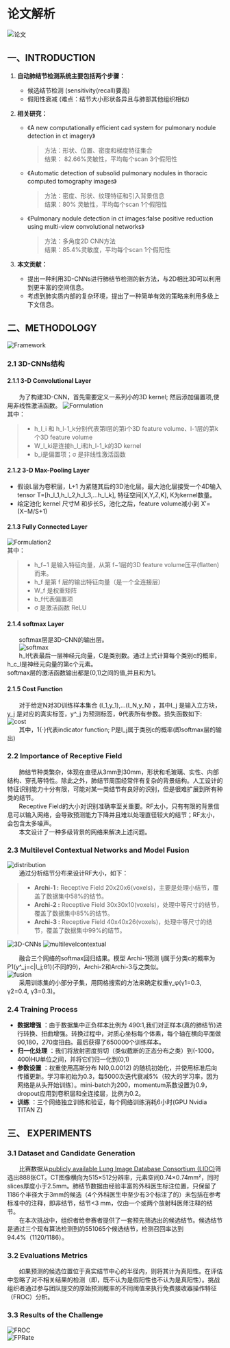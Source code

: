# 论文解析
![论文](./image/title.png)
## 一、INTRODUCTION
1. **自动肺结节检测系统主要包括两个步骤：**
    - 候选结节检测 (sensitivity(recall)要高)
    - 假阳性衰减 (难点：结节大小形状各异且与肺部其他组织相似)
2. **相关研究：**

    - 《A new computationally efficient cad system for pulmonary nodule detection in ct imagery》   
        >方法：形状、位置、密度和梯度特征集合  
        >结果： 82.66%灵敏性，平均每个scan 3个假阳性

    - 《Automatic detection of subsolid pulmonary nodules in thoracic computed tomography images》  
        >方法：密度、形状、纹理特征和引入背景信息  
        >结果：80% 灵敏性，平均每个scan 1个假阳性

    - 《Pulmonary nodule detection in ct images:false positive reduction using multi-view convolutional networks》  
        >方法：多角度2D CNN方法  
        >结果：85.4%灵敏度，平均每个scan 1个假阳性

3. **本文贡献：**  
    - 提出一种利用3D-CNNs进行肺结节检测的新方法，与2D相比3D可以利用到更丰富的空间信息。
    - 考虑到肺实质内部的复杂环境，提出了一种简单有效的策略来利用多级上下文信息。

## 二、METHODOLOGY
![Framework](./image/Framework.png)  
### 2.1 3D-CNNs结构
#### 2.1.1 3-D Convolutional Layer
  &#160; &#160; &#160; &#160;为了构建3D-CNN，首先需要定义一系列小的3D kernel; 然后添加偏置项,使用非线性激活函数。
  ![Formulation](./image/Formulation.png)  
其中：  
> - h_l_i 和 h_l-1_k分别代表第l层的第i个3D feature volume、l-1层的第k个3D feature volume
> - W_l_ki是连接h_l_i和h_l-1_k的3D kernel
> - b_i是偏置项；σ 是非线性激活函数
#### 2.1.2 3-D Max-Pooling Layer
  - 假设L层为卷积层，L+1 为紧随其后的3D池化层。最大池化层接受一个4D输入tensor T=[h_l_1,h_l_2,h_l_3,…h_l_k], 特征空间[X,Y,Z,K], K为kernel数量。
  - 给定池化 kernel 尺寸M 和步长S，池化之后，feature volume减小到 X′=(X−M/S+1)
#### 2.1.3 Fully Connected Layer
![Formulation2](./image/Formulation2.png)   
  其中：
  > - h_f−1 是输入特征向量，从第 f−1层的3D feature volume压平(flatten)而来。
  > - h_f 是第 f 层的输出特征向量（是一个全连接层）
  > - W_f 是权重矩阵
  > - b_f代表偏置项
  > - σ 是激活函数 ReLU
#### 2.1.4 softmax Layer
  &#160; &#160; &#160; &#160;softmax层是3D-CNN的输出层。  
  &#160; &#160; &#160; &#160;![softmax](./image/softmax.gif)  
  &#160; &#160; &#160; &#160;h_l代表最后一层神经元向量，C是类别数。通过上式计算每个类别c的概率，h_c_l是神经元向量的第c个元素。  
  softmax层的激活函数输出都是(0,1)之间的值,并且和为1。
#### 2.1.5 Cost Function
  &#160; &#160; &#160; &#160;对于给定N对3D训练样本集合 (I_1,y_1),…(I_N,y_N) ，其中I_j 是输入立方块，y_j 是对应的真实标签，y^_j 为预测标签，θ代表所有参数。损失函数如下:  
  ![cost](./image/cost.png)  
  &#160; &#160; &#160; &#160;其中，1{·}代表indicator function; P是I_j属于类别c的概率(即softmax层的输出)
### 2.2 Importance of Receptive Field 
  &#160; &#160; &#160; &#160;肺结节种类繁杂，体现在直径从3mm到30mm，形状和毛玻璃、实性、内部结构、穿孔等特性。除此之外，肺结节周围经常伴有复杂的背景结构。人工设计的特征识别能力十分有限，可能对某一类结节有良好的识别，但是很难扩展到所有种类的结节。  
  &#160; &#160; &#160; &#160;Receptive Field的大小对识别准确率至关重要。RF太小，只有有限的背景信息可以输入网络，会导致预测能力下降并且难以处理直径较大的结节；RF太小，会包含太多噪声。  
  &#160; &#160; &#160; &#160;本文设计了一种多级背景的网络来解决上述问题。
### 2.3  Multilevel Contextual Networks and Model Fusion    
![distribution](./image/distribution.png)  
&#160; &#160; &#160; &#160;通过分析结节分布来设计RF大小，如下：
> - **Archi-1 :** Receptive Field 20x20x6(voxels)，主要是处理小结节，覆盖了数据集中58%的结节。  
> - **Archi-2 :** Receptive Field 30x30x10(voxels)，处理中等尺寸的结节，覆盖了数据集中85%的结节。  
> - **Archi-3 :** Receptive Field 40x40x26(voxels)，处理中等尺寸的结节，覆盖了数据集中99%的结节。  

![3D-CNNs](./image/3D-CNNs.png)
![multilevelcontextual](./image/multilevelcontextual.png)

&#160; &#160; &#160; &#160;融合三个网络的softmax回归结果。模型 Archi-1预测 Ij属于分类c的概率为P1(y^_j=c|I_j;θ1)(不同的θ)，Archi-2和Archi-3与之类似。  
![fusion](./image/fusion.png)  
&#160; &#160; &#160; &#160;采用训练集的小部分子集，用网格搜索的方法来确定权重γ_φ(γ1=0.3, γ2=0.4, γ3=0.3)。  
### 2.4 Training Process 
- **数据增强** ：由于数据集中正负样本比例为 490:1,我们对正样本(真的肺结节)进行转换、扭曲增强。转换过程中，对质心坐标每个体素，每个轴在横向平面做90,180，270度扭曲。最后获得了650000个训练样本。  
- **归一化处理** ：我们将放射密度剪切（类似截断的正态分布之类）到(-1000，400)HU单位之间，并将它们归一化到(0,1)  
- **参数设置** ：权重使用高斯分布 N(0,0.0012) 的随机初始化，并使用标准后向传播更新。学习率初始为0.3，每5000次迭代衰减5%（较大的学习率，因为网络是从头开始训练）。mini-batch为200，momentum系数设置为0.9，dropout应用到卷积层和全连接层，比例为0.2。  
- **训练** ：三个网络独立训练和验证，每个网络训练消耗6小时(GPU Nvidia TITAN Z)

## 三、 EXPERIMENTS 
### 3.1 Dataset and Candidate Generation 
&#160; &#160; &#160; &#160;比赛数据从[publicly available Lung Image Database Consortium (LIDC)](https://www.ncbi.nlm.nih.gov/pmc/articles/PMC3041807/)筛选出888张CT。CT图像横向为515×512分辨率，元素空间0.74×0.74mm²，同时slices厚度小于2.5mm。肺结节数据由经验丰富的外科医生标注位置，只保留了 1186个半径大于3mm的候选（4个外科医生中至少有3个标注了的）未包括在参考标准中的注释，即非结节，结节<3 mm，仅由一个或两个放射科医师注释的结节。  
&#160; &#160; &#160; &#160;在本次挑战中，组织者给参赛者提供了一套预先筛选出的候选结节。候选结节是通过三个现有算法检测到的551065个候选结节，检测召回率达到94.4%（1120/1186）。
### 3.2 Evaluations Metrics 
&#160; &#160; &#160; &#160;如果预测的候选位置位于真实结节中心的半径内，则将其计为真阳性。在评估中忽略了对不相关结果的检测（即，既不认为是假阳性也不认为是真阳性）。挑战组织者通过参与团队提交的原始预测概率的不同阈值来执行免费接收器操作特征（FROC）分析。
### 3.3 Results of the Challenge 
![FROC](./image/FROC.png)  
![FPRate](./image/FalsePositiveRate.png)  
